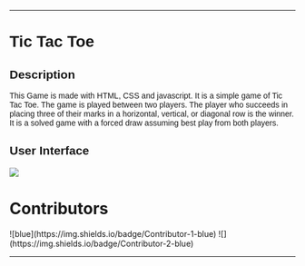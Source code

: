 <hr>
<h1 style="font-family:Helvetic,sans-serif">Tic Tac Toe</h1>

<h2 style="font-family:Helvetic,sans-serif">Description</h2>
<p style="font-family:sans-serif">
This Game is made with HTML, CSS and javascript. 
It is a simple game of Tic Tac Toe. The game is played between two players. The player who succeeds in placing three of their marks in a horizontal, vertical, or diagonal row is the winner. It is a solved game with a forced draw assuming best play from both players.
</p>

<h2 style="font-family:Helvetic,sans-serif">User Interface</h2>
<img src="Tic Tac Toe.gif"></img>

<h1>Contributors</h1>
![blue](https://img.shields.io/badge/Contributor-1-blue)
![](https://img.shields.io/badge/Contributor-2-blue)
<hr>

